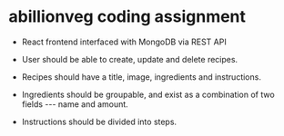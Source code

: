 # abillionveg coding assignment

* React frontend interfaced with MongoDB via REST API

* User should be able to create, update and delete recipes.

* Recipes should have a title, image, ingredients and instructions.

* Ingredients should be groupable, and exist as a combination of two fields --- name and amount.

* Instructions should be divided into steps.
